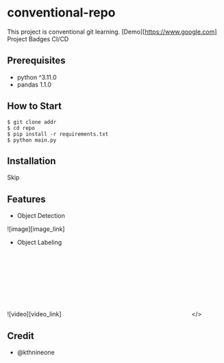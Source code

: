 # conventional-repo
This project is conventional git learning. [Demo][https://www.google.com]
Project Badges CI/CD

## Prerequisites
- python ^3.11.0
- pandas 1.1.0

## How to Start

```Shell
$ git clone addr
$ cd repo
$ pip install -r requirements.txt
$ python main.py
```

## Installation
Skip

## Features
- Object Detection

![image][image_link]

- Object Labeling

![video][video_link]
<embed src></>

## Credit
- @kthnineone


